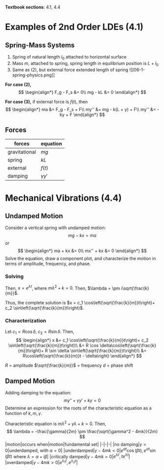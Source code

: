 **Textbook sections**: 4.1, 4.4

# Examples of 2nd Order LDEs (4.1)

## Spring-Mass Systems
1. Spring of natural length $l_0$ attached to horizontal surface
2. Mass $m$, attached to spring, spring length in equilibrium position is $L + l_0$
3. Same as (2), but external force extended length of spring
![[06-1-spring-physics.png]]

**For case (2),**
$$
\begin{align*}
F_g - F_s &= 0\\
mg - kL &= 0
\end{align*}
$$

**For case (3),**
if external force is $f(t)$, then
$$
\begin{align*}
ma &= F_g - F_s + F\\
my'' &= mg - k(L + y) + F\\
my'' &= -ky + F
\end{align*}
$$

## Forces
|forces|equation|
|-|-|
|gravitational|$mg$|
|spring|$kL$|
|external|$f(t)$|
|damping|$\gamma y'$|

# Mechanical Vibrations (4.4)

## Undamped Motion

Consider a vertical spring with undamped motion:
$$
mg - kx = ma
$$
or
$$
\begin{align*}
ma + kx &= 0\\
mx'' + kx &= 0
\end{align*}
$$
Solve the equation, draw a component plot, and characterize the motion in terms of amplitude, frequency, and phase. 

### Solving
Then, $x = e^{\lambda t}$, where $m\lambda^2 + k = 0$. Then, $\lambda = \pm i\sqrt{\frac{k}{m}}$.

Thus, the complete solution is $x = c_1 \cos\left(\sqrt{\frac{k}{m}}t\right)+ c_2 \sin\left(\sqrt{\frac{k}{m}}t\right)$.

### Characterization
Let $c_1 = R \cos \delta$, $c_2 = R \sin \delta$.
Then,
$$
\begin{align*}
x &= c_1 \cos\left(\sqrt{\frac{k}{m}}t\right)+ c_2 \sin\left(\sqrt{\frac{k}{m}}t\right)\\
&= R \cos \delta\cos\left(\sqrt{\frac{k}{m}}t\right)+ R \sin \delta \sin\left(\sqrt{\frac{k}{m}}t\right)\\
&= R\cos\left(\sqrt{\frac{k}{m}}t - \delta\right)
\end{align*}
$$

$R$ = amplitude
$\sqrt{\frac{k}{m}}$ = frequency
$d$ = phase shift

## Damped Motion
Adding damping to the equation:
$$
my'' + \gamma y' + ky = 0
$$
Determine an expression for the roots of the characteristic equation as a function of $k, m, \gamma$.

Characteristic equation is $m \lambda^2 + \gamma \lambda + k = 0$.
Then,
$$
\lambda = -\frac{\gamma}{2m} \pm \frac{\sqrt{\gamma^2 - 4mk}}{2m}
$$
|motion|occurs when|motion|fundamental set|
|-|-|-|
|no damping|$\gamma = 0$|underdamped, with $\alpha = 0$|
|underdamped|$\gamma - 4mk < 0$|$e^{\alpha t} \cos (\beta t), e^{\alpha t} \sin (\beta t)$ where $\lambda = \alpha + i \beta$|
|critically damped|$\gamma - 4mk = 0$|$e^{\lambda t}, te^{\lambda t}$|
|overdamped|$\gamma - 4mk > 0$|$e^{\lambda_1 t}, e^{\lambda_2 t}$|
